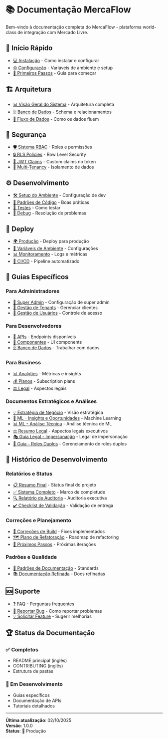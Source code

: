 # 📚 Documentação MercaFlow

Bem-vindo à documentação completa do MercaFlow - plataforma world-class de integração com Mercado Livre.

## 🚀 Início Rápido

- [💻 Instalação](./guias/instalacao.md) - Como instalar e configurar
- [⚙️ Configuração](./guias/configuracao.md) - Variáveis de ambiente e setup
- [🎯 Primeiros Passos](./guias/primeiros-passos.md) - Guia para começar

## 🏗️ Arquitetura

- [📊 Visão Geral do Sistema](./arquitetura/visao-geral.md) - Arquitetura completa
- [🗄️ Banco de Dados](./arquitetura/banco-dados.md) - Schema e relacionamentos
- [🔄 Fluxo de Dados](./arquitetura/fluxo-dados.md) - Como os dados fluem

## 🔐 Segurança

- [🛡️ Sistema RBAC](./seguranca/rbac.md) - Roles e permissões
- [🔒 RLS Policies](./seguranca/rls-policies.md) - Row Level Security
- [🎫 JWT Claims](./seguranca/jwt-claims.md) - Custom claims no token
- [🏢 Multi-Tenancy](./seguranca/multi-tenancy.md) - Isolamento de dados

## ⚙️ Desenvolvimento

- [🛠️ Setup do Ambiente](./desenvolvimento/setup.md) - Configuração de dev
- [📝 Padrões de Código](./desenvolvimento/padroes.md) - Boas práticas
- [🧪 Testes](./desenvolvimento/testes.md) - Como testar
- [🐛 Debug](./desenvolvimento/debug.md) - Resolução de problemas

## 🚀 Deploy

- [🌍 Produção](./deploy/producao.md) - Deploy para produção
- [🔧 Variáveis de Ambiente](./deploy/variaveis.md) - Configurações
- [📊 Monitoramento](./deploy/monitoramento.md) - Logs e métricas
- [🔄 CI/CD](./deploy/ci-cd.md) - Pipeline automatizado

## 📖 Guias Específicos

### Para Administradores
- [👑 Super Admin](./guias/super-admin.md) - Configuração de super admin
- [🏢 Gestão de Tenants](./guias/tenants.md) - Gerenciar clientes
- [👥 Gestão de Usuários](./guias/usuarios.md) - Controle de acesso

### Para Desenvolvedores
- [🔌 APIs](./guias/apis.md) - Endpoints disponíveis
- [🎨 Componentes](./guias/componentes.md) - UI components
- [🗄️ Banco de Dados](./guias/database.md) - Trabalhar com dados

### Para Business
- [📊 Analytics](./guias/analytics.md) - Métricas e insights
- [💰 Planos](./guias/planos.md) - Subscription plans
- [⚖️ Legal](./guias/legal.md) - Aspectos legais

### Documentos Estratégicos e Análises
- [💡 Estratégia de Negócio](./guias/estrategia-negocio.md) - Visão estratégica
- [🤖 ML - Insights e Oportunidades](./guias/ml-insights-oportunidades.md) - Machine Learning
- [📊 ML - Análise Técnica](./guias/ml-analise-tecnica.md) - Análise técnica de ML
- [⚖️ Resumo Legal](./guias/resumo-legal.md) - Aspectos legais executivos
- [🎭 Guia Legal - Impersonação](./guias/guia-legal-impersonacao.md) - Legal de impersonação
- [👥 Guia - Roles Duplos](./guias/guia-roles-duplos.md) - Gerenciamento de roles duplos

## 🔧 Histórico de Desenvolvimento

### Relatórios e Status
- [📋 Resumo Final](./desenvolvimento/resumo-final.md) - Status final do projeto
- [✅ Sistema Completo](./desenvolvimento/sistema-completo.md) - Marco de completude
- [🔍 Relatório de Auditoria](./desenvolvimento/relatorio-auditoria.md) - Auditoria executiva
- [✔️ Checklist de Validação](./desenvolvimento/checklist-validacao.md) - Validação de entrega

### Correções e Planejamento
- [🔧 Correções de Build](./desenvolvimento/correcoes-build.md) - Fixes implementados
- [🗺️ Plano de Refatoração](./desenvolvimento/plano-refatoracao.md) - Roadmap de refactoring
- [🚀 Próximos Passos](./desenvolvimento/proximos-passos.md) - Próximas iterações

### Padrões e Qualidade
- [📝 Padrões de Documentação](./desenvolvimento/padroes/padroes-documentacao.md) - Standards
- [📚 Documentação Refinada](./desenvolvimento/padroes/documentacao-refinada.md) - Docs refinadas

## 🆘 Suporte

- [❓ FAQ](./suporte/faq.md) - Perguntas frequentes
- [🐛 Reportar Bug](./suporte/bug-report.md) - Como reportar problemas
- [💡 Solicitar Feature](./suporte/feature-request.md) - Sugerir melhorias

## 🏆 Status da Documentação

### ✅ Completos
- README principal (inglês)
- CONTRIBUTING (inglês)
- Estrutura de pastas

### 🔄 Em Desenvolvimento
- Guias específicos
- Documentação de APIs
- Tutoriais detalhados

---

**Última atualização**: 02/10/2025  
**Versão**: 1.0.0  
**Status**: 🚀 Produção